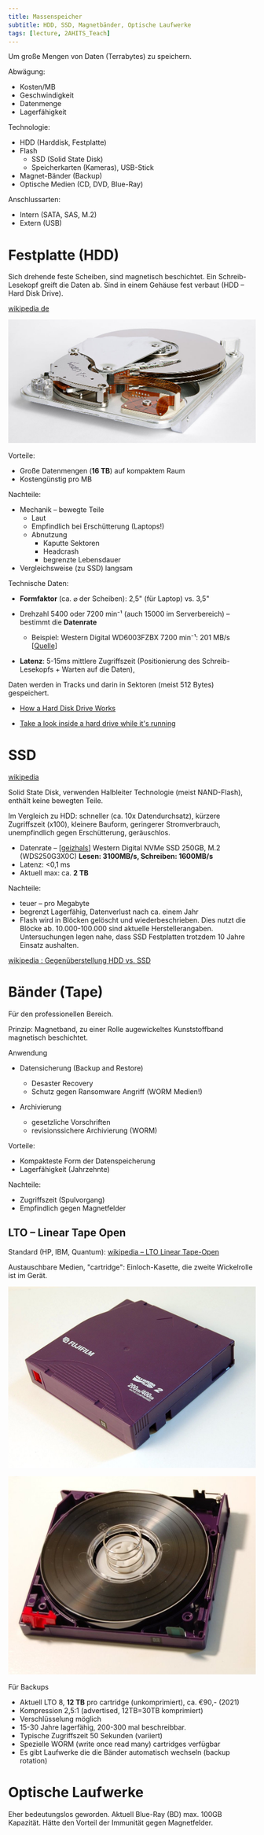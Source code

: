 ```yaml
---
title: Massenspeicher
subtitle: HDD, SSD, Magnetbänder, Optische Laufwerke
tags: [lecture, 2AHITS_Teach]
---
```


Um große Mengen von Daten (Terrabytes) zu speichern.

Abwägung:

- Kosten/MB
- Geschwindigkeit
- Datenmenge
- Lagerfähigkeit



Technologie:

- HDD (Harddisk, Festplatte)
- Flash
  - SSD (Solid State Disk)
  - Speicherkarten (Kameras), USB-Stick
- Magnet-Bänder (Backup)
- Optische Medien (CD, DVD, Blue-Ray)



Anschlussarten:

- Intern (SATA, SAS, M.2)
- Extern (USB)



# Festplatte (HDD)

Sich drehende feste Scheiben, sind magnetisch beschichtet. Ein Schreib-Lesekopf greift die Daten ab. Sind  in einem Gehäuse fest verbaut (HDD – Hard Disk Drive). 

[wikipedia de](https://de.wikipedia.org/wiki/Festplattenlaufwerk)

![img](fig/1024px-Seagate_ST33232A_hard_disk_inner_view.jpg)



Vorteile:

- Große Datenmengen (**16 TB**) auf kompaktem Raum
- Kostengünstig pro MB

Nachteile:

- Mechanik – bewegte Teile
  - Laut
  - Empfindlich bei Erschütterung (Laptops!)
  - Abnutzung
    - Kaputte Sektoren
    - Headcrash
    - begrenzte Lebensdauer
- Vergleichsweise (zu SSD) langsam

Technische Daten:

- **Formfaktor** (ca. ⌀ der Scheiben): 2,5" (für Laptop) vs. 3,5"

- Drehzahl 5400 oder 7200 min⁻¹ (auch 15000 im Serverbereich) – bestimmt die **Datenrate**
  - Beispiel: Western Digital WD6003FZBX 7200 min⁻¹: 201 MB/s [[Quelle](https://de.wikipedia.org/wiki/Festplattenlaufwerk#Geschwindigkeit)]
- **Latenz**: 5-15ms mittlere Zugriffszeit (Positionierung des Schreib-Lesekopfs + Warten auf die Daten), 

Daten werden in Tracks und darin in Sektoren (meist 512 Bytes) gespeichert.

- [How a Hard Disk Drive Works](https://youtu.be/NtPc0jI21i0)

- [Take a look inside a hard drive while it's running](https://youtu.be/p-JJp-oLx58)



# SSD

[wikipedia](https://en.wikipedia.org/wiki/Solid-state_drive)

Solid State Disk, verwenden Halbleiter Technologie (meist NAND-Flash), enthält keine bewegten Teile.

Im Vergleich zu HDD: schneller (ca. 10x Datendurchsatz), kürzere Zugriffszeit (x100), kleinere Bauform, geringerer Stromverbrauch, unempfindlich gegen Erschütterung, geräuschlos.

- Datenrate – [[geizhals](https://geizhals.at/western-digital-wd-black-sn750-nvme-ssd-250gb-wds250g3x0c-00sjg0-wdbrpg2500anc-wrsn-a1969729.html?hloc=at)] Western Digital NVMe SSD 250GB, M.2 (WDS250G3X0C) **Lesen: 3100MB/s, Schreiben: 1600MB/s**
- Latenz: <0,1 ms
- Aktuell max: ca. **2 TB**



Nachteile:

- teuer – pro Megabyte
- begrenzt Lagerfähig, Datenverlust nach ca. einem Jahr
- Flash wird in Blöcken gelöscht und wiederbeschrieben. Dies nutzt die Blöcke ab. 10.000-100.000 sind aktuelle Herstellerangaben. Untersuchungen legen nahe, dass SSD Festplatten trotzdem 10 Jahre Einsatz aushalten.

[wikipedia : Gegenüberstellung HDD vs. SSD](https://en.wikipedia.org/wiki/Solid-state_drive#Hard_disk_drives)



# Bänder (Tape)

Für den professionellen Bereich.

Prinzip: Magnetband, zu einer Rolle augewickeltes Kunststoffband magnetisch beschichtet.

Anwendung

- Datensicherung (Backup and Restore)
  - Desaster Recovery
  - Schutz gegen Ransomware Angriff (WORM Medien!)

- Archivierung
  - gesetzliche Vorschriften
  - revisionssichere Archivierung (WORM)

Vorteile:

- Kompakteste Form der Datenspeicherung
- Lagerfähigkeit (Jahrzehnte)

Nachteile:

- Zugriffszeit (Spulvorgang)
- Empfindlich gegen Magnetfelder



## LTO – Linear Tape Open

Standard (HP, IBM, Quantum): [wikipedia – LTO Linear Tape-Open](https://en.wikipedia.org/wiki/Linear_Tape-Open)

Austauschbare Medien, "cartridge": Einloch-Kasette, die zweite Wickelrolle ist im Gerät.

![img](fig/1024px-LTO2-cart-purple.jpg)

![img](fig/LTO2-cart-wo-top-shell.jpg)

Für Backups

- Aktuell LTO 8, **12 TB** pro cartridge (unkomprimiert), ca. €90,- (2021)
- Kompression 2,5:1 (advertised, 12TB=30TB komprimiert)
- Verschlüsselung möglich
- 15-30 Jahre lagerfähig, 200-300 mal beschreibbar.
- Typische Zugriffszeit 50 Sekunden (variiert)
- Spezielle WORM (write once read many) cartridges verfügbar
- Es gibt Laufwerke die die Bänder automatisch wechseln (backup rotation)



# Optische Laufwerke

Eher bedeutungslos geworden. Aktuell Blue-Ray (BD) max. 100GB Kapazität. Hätte den Vorteil der Immunität gegen Magnetfelder.